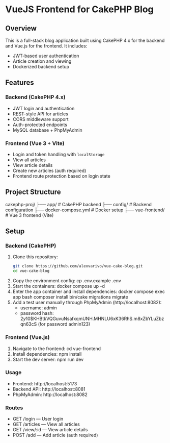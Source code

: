 # VueJS Frontend for CakePHP Blog

## Overview
This is a full-stack blog application built using CakePHP 4.x for the backend and Vue.js for the frontend. It includes:
- JWT-based user authentication
- Article creation and viewing
- Dockerized backend setup

## Features

### Backend (CakePHP 4.x)
- JWT login and authentication
- REST-style API for articles
- CORS middleware support
- Auth-protected endpoints
- MySQL database + PhpMyAdmin

### Frontend (Vue 3 + Vite)
- Login and token handling with `localStorage`
- View all articles
- View article details
- Create new articles (auth required)
- Frontend route protection based on login state

## Project Structure
cakephp-proj/
├── app/ # CakePHP backend
├── config/ # Backend configuration
├── docker-compose.yml # Docker setup
├── vue-frontend/ # Vue 3 frontend (Vite)

## Setup

### Backend (CakePHP)
1. Clone this repository:
   ```bash
   git clone https://github.com/alexvarivo/vue-cake-blog.git
   cd vue-cake-blog
2. Copy the environment config:
   cp .env.example .env
3. Start the containers:
   docker compose up -d
4. Enter the app container and install dependencies:
   docker compose exec app bash
   composer install
   bin/cake migrations migrate
5. Add a test user manually through PhpMyAdmin (http://localhost:8082):
   - username: admin
   - password hash: $2y$10$KHBtkVQGuvuNsafxqmUNH.MHNLU6xK36RhS.m8xZbYLuZbzqn63cS (for password admin123)
   
### Frontend (Vue.js)
1. Navigate to the frontend:
   cd vue-frontend
2. Install dependencies:
   npm install
3. Start the dev server:
   npm run dev

### Usage
- Frontend: http://localhost:5173
- Backend API: http://localhost:8081
- PhpMyAdmin: http://localhost:8082

### Routes
- GET /login — User login
- GET /articles — View all articles
- GET /view/:id — View article details
- POST /add — Add article (auth required)
